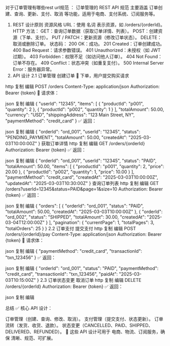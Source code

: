

对于订单管理有哪些rest url规范
 ：
订单管理的 REST API 规范 主要涵盖 订单创建、查询、更新、支付、取消 等功能，适用于电商、支付系统、订阅服务等。

1. REST 设计原则
   资源风格 URL：使用 名词 表示资源，如 /orders/{orderId}。
   HTTP 方法：
   GET：查询订单数据（获取订单详情、列表）。
   POST：创建资源（下单、支付）。
   PUT / PATCH：更新资源（修改订单状态）。
   DELETE：取消或删除订单。
   状态码：
   200 OK：成功。
   201 Created：订单创建成功。
   400 Bad Request：请求参数错误。
   401 Unauthorized：未授权（如 JWT 过期）。
   403 Forbidden：权限不足（如访问他人订单）。
   404 Not Found：订单不存在。
   409 Conflict：状态冲突（如重复支付）。
   500 Internal Server Error：服务器异常。
2. API 设计
   2.1 订单管理
   创建订单
   📌 下单，用户提交购买请求

http
复制
编辑
POST /orders
Content-Type: application/json
Authorization: Bearer {token}
📌 请求体：

json
复制
编辑
{
"userId": "12345",
"items": [
{ "productId": "p001", "quantity": 2 },
{ "productId": "p002", "quantity": 1 }
],
"totalAmount": 50.00,
"currency": "USD",
"shippingAddress": "123 Main Street, NY",
"paymentMethod": "credit_card"
}
✅ 返回：

json
复制
编辑
{
"orderId": "ord_001",
"userId": "12345",
"status": "PENDING_PAYMENT",
"totalAmount": 50.00,
"createdAt": "2025-03-03T10:00:00Z"
}
获取订单详情
http
复制
编辑
GET /orders/{orderId}
Authorization: Bearer {token}
✅ 返回：

json
复制
编辑
{
"orderId": "ord_001",
"userId": "12345",
"status": "PAID",
"totalAmount": 50.00,
"items": [
{ "productId": "p001", "quantity": 2, "price": 20.00 },
{ "productId": "p002", "quantity": 1, "price": 10.00 }
],
"paymentMethod": "credit_card",
"createdAt": "2025-03-03T10:00:00Z",
"updatedAt": "2025-03-03T10:30:00Z"
}
查询订单列表
http
复制
编辑
GET /orders?userId=12345&status=PAID&page=1&size=10
Authorization: Bearer {token}
✅ 返回：

json
复制
编辑
{
"orders": [
{
"orderId": "ord_001",
"status": "PAID",
"totalAmount": 50.00,
"createdAt": "2025-03-03T10:00:00Z"
},
{
"orderId": "ord_002",
"status": "SHIPPED",
"totalAmount": 30.00,
"createdAt": "2025-03-04T12:00:00Z"
}
],
"pagination": {
"currentPage": 1,
"totalPages": 3,
"totalOrders": 25
}
}
2.2 订单支付
提交支付
http
复制
编辑
POST /orders/{orderId}/pay
Content-Type: application/json
Authorization: Bearer {token}
📌 请求体：

json
复制
编辑
{
"paymentMethod": "credit_card",
"transactionId": "txn_123456"
}
✅ 返回：

json
复制
编辑
{
"orderId": "ord_001",
"status": "PAID",
"paymentMethod": "credit_card",
"transactionId": "txn_123456",
"paidAt": "2025-03-03T10:15:00Z"
}
2.3 订单状态变更
取消订单
http
复制
编辑
DELETE /orders/{orderId}
Authorization: Bearer {token}
✅ 返回：

json
复制
编辑


总结
✅ 核心 API 设计：

订单管理（创建、查询、修改、取消）。
支付管理（提交支付、状态更新）。
订单流转（发货、收货、退款）。
状态变更（CANCELLED、PAID、SHIPPED、DELIVERED、REFUNDED）。
🚀 这些 API 设计可用于 电商、物流、订阅服务，确保 清晰、规范、可扩展。